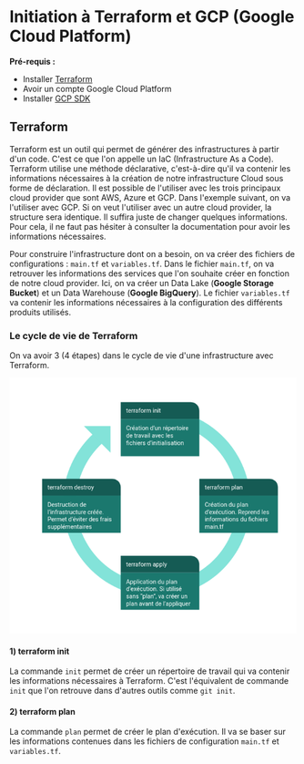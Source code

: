 # Initiation à Terraform et GCP (Google Cloud Platform)

**Pré-requis :** 
- Installer [Terraform](https://www.terraform.io/)
- Avoir un compte Google Cloud Platform
- Installer [GCP SDK](https://cloud.google.com/sdk/docs/install-sdk)

## Terraform


Terraform est un outil qui permet de générer des infrastructures à partir d'un code. C'est ce que l'on appelle un IaC (Infrastructure As a Code). Terraform utilise une méthode déclarative, c'est-à-dire qu'il va contenir les informations nécessaires à la création de notre infrastructure Cloud sous forme de déclaration. Il est possible de l'utiliser avec les trois principaux cloud provider que sont AWS, Azure et GCP. Dans l'exemple suivant, on va l'utiliser avec GCP. Si on veut l'utiliser avec un autre cloud provider, la structure sera identique. Il suffira juste de changer quelques informations. Pour cela, il ne faut pas hésiter à consulter la documentation pour avoir les informations nécessaires. 

Pour construire l'infrastructure dont on a besoin, on va créer des fichiers de configurations : `main.tf` et `variables.tf`. Dans le fichier `main.tf`, on va retrouver les informations des services que l'on souhaite créer en fonction de notre cloud provider. Ici, on va créer un Data Lake (**Google Storage Bucket**) et un Data Warehouse (**Google BigQuery**). Le fichier `variables.tf` va contenir les informations nécessaires à la configuration des différents produits utilisés. 

### Le cycle de vie de Terraform

On va avoir 3 (4 étapes) dans le cycle de vie d'une infrastructure avec Terraform. 

![lifecycle terraform](images/cycle_terraform.png)

#### 1) terraform init

La commande `init` permet de créer un répertoire de travail qui va contenir les informations nécessaires à Terraform. C'est l'équivalent de commande `init` que l'on retrouve dans d'autres outils comme `git init`.

#### 2) terraform plan

La commande `plan` permet de créer le plan d'exécution. Il va se baser sur les informations contenues dans les fichiers de configuration `main.tf` et `variables.tf`.
